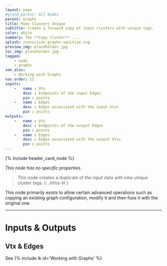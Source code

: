 ```yaml
---
layout: page
#grand_parent: All Nodes
parent: Graphs
title: Make Clusters Unique
subtitle: Create a forward copy of input clusters with unique tags.
color: white
summary: The **Copy Cluster** ...
splash: icons/icon_graphs-sanitize.svg
preview_img: placeholder.jpg
toc_img: placeholder.jpg
tagged:
    - node
    - graphs
see_also:
    - Working with Graphs
nav_order: 11
inputs:
    -   name : Vtx
        desc : Endpoints of the input Edges
        pin : points
    -   name : Edges
        desc : Edges associated with the input Vtxs
        pin : points
outputs:
    -   name : Vtx
        desc : Endpoints of the output Edges
        pin : points
    -   name : Edges
        desc : Edges associated with the output Vtxs
        pin : points
---
```


{% include header_card_node %}

*This node has no specific properties.*

> This node creates a duplicate of the input data with new unique cluster tags.
{: .infos-hl }

This node primarily exists to allow certain advanced operations such as copying an existing graph configuration, modify it and then fuse it with the original one.  


---
# Inputs & Outputs
## Vtx & Edges
See {% include lk id='Working with Graphs' %}